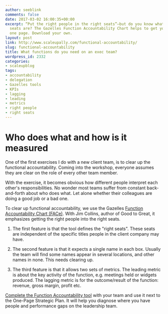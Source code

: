 ```yaml
---
author: seeblink
comments: false
date: 2017-03-02 16:00:35+00:00
excerpt: “Put the right people in the right seats”—but do you know what the right
  seats are? The Gazelles Function Accountability Chart helps to get your team onto
  one page. Download your own.
layout: post
link: http://www.scaleupally.com/functional-accountability/
slug: functional-accountability
title: What functions do you need on an exec team?
wordpress_id: 2332
categories:
- scaleupblog
tags:
- accountability
- delegation
- Gazelles tools
- KPIs
- lagging
- leading
- metrics
- right people
- right seats
---
```


# Who does what and how is it measured



One of the first exercises I do with a new client team, is to clear up the functional accountability. Coming into the workshop, everyone assumes they are clear on the role of every other team member.

With the exercise, it becomes obvious how different people interpret each other's responsibilities. No wonder most teams suffer from constant back-and-forth about who does what. Let alone whether their colleagues are doing a good job or a bad one.

To clear up functional accountability, we use the Gazelles [Function Accountability Chart (FACe)](https://www.getdrip.com/forms/57843536/submissions/new). With Jim Collins, author of Good to Great, it emphasizes getting the right people into the right seats.





  1. The first feature is that the tool defines the "right seats". These seats are independent of the specific titles people in the client company may have.



  2. The second feature is that it expects a single name in each box. Usually the team will find some names appear in several locations, and other names in none. This needs clearing up.



  3. The third feature is that it allows two sets of metrics. The leading metric is about the key activity of the function, e.g. meetings held or widgets produced. The lagging metric is for the outcome/result of the function: revenue, gross margin, profit etc.






[Complete the Function Accountability tool](https://www.getdrip.com/forms/57843536/submissions/new) with your team and use it next to the One-Page Strategic Plan. It will help you diagnose where you have people and performance gaps on the leadership team.
